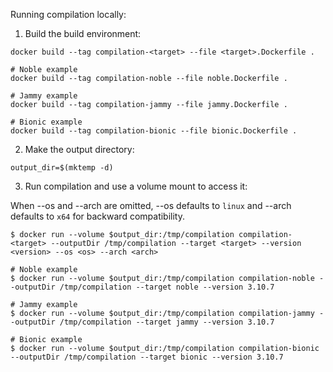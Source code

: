 Running compilation locally:

1. Build the build environment:
```shell
docker build --tag compilation-<target> --file <target>.Dockerfile .

# Noble example
docker build --tag compilation-noble --file noble.Dockerfile .

# Jammy example
docker build --tag compilation-jammy --file jammy.Dockerfile .

# Bionic example
docker build --tag compilation-bionic --file bionic.Dockerfile .
```

2. Make the output directory:
```shell
output_dir=$(mktemp -d)
```

3. Run compilation and use a volume mount to access it:

When --os and --arch are omitted, --os defaults to `linux` and --arch defaults to `x64` for backward compatibility.

```shell
$ docker run --volume $output_dir:/tmp/compilation compilation-<target> --outputDir /tmp/compilation --target <target> --version <version> --os <os> --arch <arch>

# Noble example
$ docker run --volume $output_dir:/tmp/compilation compilation-noble --outputDir /tmp/compilation --target noble --version 3.10.7

# Jammy example
$ docker run --volume $output_dir:/tmp/compilation compilation-jammy --outputDir /tmp/compilation --target jammy --version 3.10.7

# Bionic example
$ docker run --volume $output_dir:/tmp/compilation compilation-bionic --outputDir /tmp/compilation --target bionic --version 3.10.7
```

